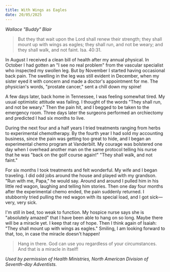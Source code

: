 ```yaml
---
title: With Wings as Eagles
date: 20/05/2025
---
```


_Wallace "Buddy" Blair_

> <p></p>
> But they that wait upon the Lord shall renew their strength; they shall mount up with wings as eagles; they shall run, and not be weary; and they shall walk, and not faint. Isa. 40:31.

In August I received a clean bill of health after my annual physical. In October I had gotten an "I see no real problem" from the vascular specialist who inspected my swollen leg. But by November I started having occasional back pain. The swelling in the leg was still evident in December, when my sister eyed it with concern and made a doctor's appointment for me. The physician's words, "prostate cancer," sent a chill down my spine!

A few days later, back home in Tennessee, I was feeling somewhat tired. My usual optimistic attitude was failing. I thought of the words "They shall run, and not be weary." Then the pain hit, and I begged to be taken to the emergency room. Three days later the surgeons performed an orchiectomy and predicted I had six months to live.

During the next four and a half years I tried treatments ranging from herbs to experimental chemotherapy. By the fourth year I had sold my accounting business, since the pain was getting too great to hide, and I began an experimental chemo program at Vanderbilt. My courage was bolstered one day when I overhead another man on the same protocol telling his nurse that he was "back on the golf course again!" "They shall walk, and not faint."

For six months I took treatments and felt wonderful. My wife and I began traveling. I did odd jobs around the house and played with my grandson. "Run with me, Papa," he would say. Around and around I pulled him in his little red wagon, laughing and telling him stories. Then one day four months after the experimental chemo ended, the pain suddenly returned. I stubbornly tried pulling the red wagon with its special load, and I got sick—very, very sick.

I'm still in bed, too weak to function. My hospice nurse says she is "absolutely amazed" that I have been able to hang on so long. Maybe there will be a miracle yet. I keep that ray of hope. Then I think again of Isaiah: "They shall mount up with wings as eagles." Smiling, I am looking forward to that, too, in case the miracle doesn't happen!

> <callout></callout>
> Hang in there. God can use you regardless of your circumstances. And that is a miracle in itself!

_Used by permission of Health Ministries, North American Division of Seventh-day Adventists._